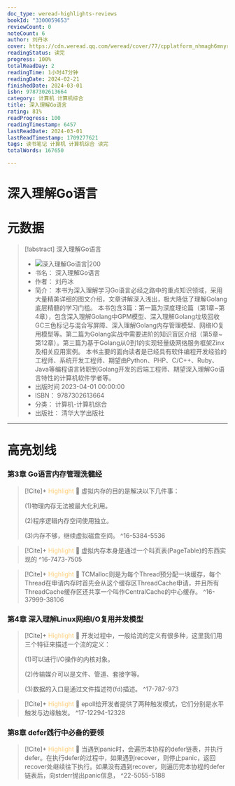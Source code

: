 ```yaml
---
doc_type: weread-highlights-reviews
bookId: "3300059653"
reviewCount: 0
noteCount: 6
author: 刘丹冰
cover: https://cdn.weread.qq.com/weread/cover/77/cpplatform_nhmagh6mnyrbgfugxz55lv/t7_cpplatform_nhmagh6mnyrbgfugxz55lv1684921281.jpg
readingStatus: 读完
progress: 100%
totalReadDay: 2
readingTime: 1小时47分钟
readingDate: 2024-02-21
finishedDate: 2024-03-01
isbn: 9787302613664
category: 计算机 计算机综合
title: 深入理解Go语言
rating: 81%
readProgress: 100
readingTimestamp: 6457
lastReadDate: 2024-03-01
lastReadTimestamp: 1709277621
tags: 读书笔记 计算机 计算机综合 读完
totalWords: 167650

---
```


# 深入理解Go语言

# 元数据
> [!abstract] 深入理解Go语言
> - ![ 深入理解Go语言|200](https://cdn.weread.qq.com/weread/cover/77/cpplatform_nhmagh6mnyrbgfugxz55lv/t7_cpplatform_nhmagh6mnyrbgfugxz55lv1684921281.jpg)
> - 书名： 深入理解Go语言
> - 作者： 刘丹冰
> - 简介： 本书为深入理解学习Go语言必经之路中的重点知识领域，采用大量精美详细的图文介绍，文章讲解深入浅出，极大降低了理解Golang底层精髓的学习门槛。 本书包含3篇：第一篇为深度理论篇（第1章~第4章），包含深入理解Golang中GPM模型、深入理解Golang垃圾回收GC三色标记与混合写屏障、深入理解Golang内存管理模型、网络IO复用模型等。第二篇为Golang实战中需要进阶的知识盲区介绍（第5章~第12章）。第三篇为基于Golang从0到1的实现轻量级网络服务框架Zinx及相关应用案例。 本书主要的面向读者是已经具有软件编程开发经验的工程师、系统开发工程师、期望由Python、PHP、C/C++、Ruby、Java等编程语言转职到Golang开发的后端工程师、期望深入理解Go语言特性的计算机软件学者等。
> - 出版时间 2023-04-01 00:00:00
> - ISBN： 9787302613664
> - 分类： 计算机-计算机综合
> - 出版社： 清华大学出版社



---

# 高亮划线

### 第3章 Go语言内存管理洗髓经

> [!Cite]+ <span style="color: #ffce78;">Highlight</span>
> 📌 虚拟内存的目的是解决以下几件事：
>
>(1)物理内存无法被最大化利用。
>
>(2)程序逻辑内存空间使用独立。
>
>(3)内存不够，继续虚拟磁盘空间。
> ^16-5384-5536

> [!Cite]+ <span style="color: #ffce78;">Highlight</span>
> 📌 虚拟内存本身是通过一个叫页表(PageTable)的东西实现的
> ^16-7473-7505

> [!Cite]+ <span style="color: #ffce78;">Highlight</span>
> 📌 TCMalloc则是为每个Thread预分配一块缓存，每个Thread在申请内存时首先会从这个缓存区ThreadCache申请，并且所有ThreadCache缓存区还共享一个叫作CentralCache的中心缓存。
> ^16-37999-38106
### 第4章 深入理解Linux网络I/O复用并发模型

> [!Cite]+ <span style="color: #ffce78;">Highlight</span>
> 📌 开发过程中，一般给流的定义有很多种，这里我们用三个特征来描述一个流的定义：
>
>(1)可以进行I/O操作的内核对象。
>
>(2)传输媒介可以是文件、管道、套接字等。
>
>(3)数据的入口是通过文件描述符(fd)描述。
> ^17-787-973

> [!Cite]+ <span style="color: #ffce78;">Highlight</span>
> 📌 epoll给开发者提供了两种触发模式，它们分别是水平触发与边缘触发。
> ^17-12294-12328
### 第8章 defer践行中必备的要领

> [!Cite]+ <span style="color: #ffce78;">Highlight</span>
> 📌 当遇到panic时，会遍历本协程的defer链表，并执行defer。在执行defer的过程中，如果遇到recover，则停止panic，返回recover处继续往下执行。如果没有遇到recover，则遍历完本协程的defer链表后，向stderr抛出panic信息，
> ^22-5055-5188

